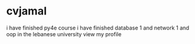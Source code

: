 # cvjamal
i have finished py4e course
i have finished database 1 and network 1 and oop in the lebanese university
view my profile 
